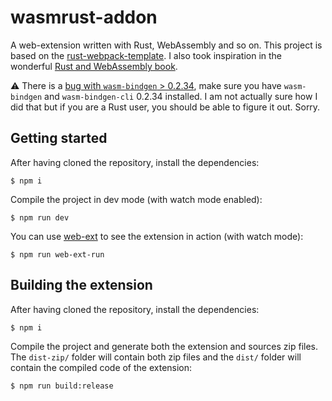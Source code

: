 # wasmrust-addon

A web-extension written with Rust, WebAssembly and so on. This project is based
on the
[rust-webpack-template](https://github.com/rustwasm/rust-webpack-template). I
also took inspiration in the wonderful [Rust and WebAssembly
book](https://rustwasm.github.io/book/introduction.html).

:warning: There is a [bug with `wasm-bindgen` >
0.2.34](https://github.com/rustwasm/wasm-bindgen/issues/1246), make sure you
have `wasm-bindgen` and `wasm-bindgen-cli` 0.2.34 installed. I am not actually
sure how I did that but if you are a Rust user, you should be able to figure it
out. Sorry.

## Getting started

After having cloned the repository, install the dependencies:

```
$ npm i
```

Compile the project in dev mode (with watch mode enabled):

```
$ npm run dev
```

You can use [web-ext](https://github.com/mozilla/web-ext) to see the extension
in action (with watch mode):

```
$ npm run web-ext-run
```

## Building the extension

After having cloned the repository, install the dependencies:

```
$ npm i
```

Compile the project and generate both the extension and sources zip files. The
`dist-zip/` folder will contain both zip files and the `dist/` folder will
contain the compiled code of the extension:

```
$ npm run build:release
```
